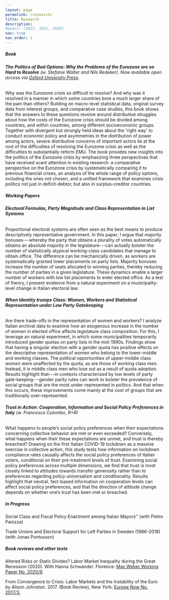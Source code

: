 ```yaml
---
layout: page
permalink: /research/
title: Research
description:
#years: [2022, 2021, 2020]
nav: true
nav_order: 3
---
```


##### **Book**

###### **The Politics of Bad Options: Why the Problems of the Eurozone are so Hard to Resolve** (w. Stefanie Walter and Nils Redeker). Now available open access via <a href="https://global.oup.com/academic/product/the-politics-of-bad-options-9780198857020?cc=ch&lang=en&">Oxford University Press</a>.

<div markdown="span" class="alert alert-info" role="alert">Why was the Eurozone crisis so difficult to resolve? And why was it resolved in a manner in which some countries bore a much larger share of the pain than others? Building on macro-level statistical data, original survey data from interest groups, and comparative case studies, this book shows that the answers to these questions revolve around distributive struggles about how the costs of the Eurozone crisis should be divided among countries, and within countries, among different socioeconomic groups. Together with divergent but strongly held ideas about the 'right way' to conduct economic policy and asymmetries in the distribution of power among actors, severe distributive concerns of important actors lie at the root of the difficulties of resolving the Eurozone crisis as well as the difficulties to substantially reform EMU. The book provides new insights into the politics of the Eurozone crisis by emphasizing three perspectives that have received scant attention in existing research: a comparative perspective on the Eurozone crisis by systematically comparing it to previous financial crises, an analysis of the whole range of policy options, including the ones not chosen, and a unified framework that examines crisis politics not just in deficit-debtor, but also in surplus-creditor countries.</div>



##### **Working Papers**

###### **Electoral Formulas, Party Magnitude and Class Representation in List Systems**
<div markdown="span" class="alert alert-info" role="alert">Proportional electoral systems are often seen as the best means to produce descriptively representative government. In this paper, I argue that majority bonuses---whereby the party that obtains a plurality of votes automatically obtains an absolute majority in the legislature---can actually bolster the number of statistically atypical working-class candidates that manage to obtain office. The difference can be mechanically driven, as workers are systematically granted lower placements on party lists. Majority bonuses increase the number of seats allocated to winning parties, thereby reducing the number of parties in a given legislature. These dynamics enable a larger number of workers with low list placements to enter elected office. As a test of theory, I present evidence from a natural experiment on a municipality-level change in Italian electoral law.</div>


###### **When Identity trumps Class: Women, Workers and Statistical Representation under Low Party Gatekeeping**

<div markdown="span" class="alert alert-info" role="alert">Are there trade-offs in the representation of women and workers? I analyze Italian archival data to examine how an exogenous increase in the number of women in elected office affects legislature class composition. For this, I leverage an natural experiment, in which some municipalities temporarily introduced gender quotas on party lists in the mid-1990s. Findings show that having a singular election with a gender quota has positive effects on the descriptive representation of women who belong to the lower-middle and working classes. The political opportunities of upper-middle class women were unaffected by the quota, as are those of working class men. Instead, it is middle class men who lose out as a result of quota adoption. Results highlight that---in contexts characterized by low levels of party gate-keeping---gender parity rules can work to bolster the prevalence of social groups that are the most under-represented in politics. And that when this occurs, these improvements come mainly at the cost of groups that are traditionally over-represented.</div>



###### **Trust in Action: Cooperation, Information and Social Policy Preferences in Italy** (w. Francesco Colombo, R+R)

<div markdown="span" class="alert alert-info" role="alert">What happens to people’s social policy preferences when their expectations concerning collective behavior are met or even exceeded? Conversely, what happens when their these expectations are unmet, and trust is thereby breached? Drawing on the first Italian COVID-19 lockdown as a massive exercise in collective action, this study tests how information on lockdown compliance rates causally affects the social policy preferences of Italian voters, conditional on their pre-treatment levels of trust. Examining social policy preferences across multiple dimensions, we find that trust is most closely linked to attitudes towards transfer generosity rather than to preferences regarding policy universalism and conditionality. Results highlight that neutral, fact-based information on cooperation levels can affect social policy preferences, and that the direction of attitude change depends on whether one’s trust has been met or breached. </div>

##### **In Progress**

Social Class and Fiscal Policy Enactment among Italian Mayors’' (with Pietro Panizza)

Trade Unions and Electoral Support for Left Parties in Sweden (1986-2018) (with Jonas Pontusson)


##### **Book reviews and other texts**

Altered Risks or Static Divides? Labor Market Inequality during the Great Recession (2020). With Hanna Schwander. Florence: <a href="https://cadmus.eui.eu/bitstream/handle/1814/67752/MWP_2020_09.pdf">Max Weber Working Paper No. 2020/9</a>.


From Convergence to Crisis: Labor Markets and the Instability of the Euro by Alison Johnston. 2017. (Book Review), New York: <a href="https://www.europenowjournal.org/2017/11/01/from-convergence-to-crisis-labor-markets-and-the-instability-of-the-euro/">Europe Now No. 2017/3.





<!-- _pages/publications.md -->

<!--

<div class="publications">

{%- for y in page.years %}
  <h2 class="year">{{y}}</h2>
  {% raw %}
  {% bibliography -f papers -q @*[year={{y}}]* %}
  {% endraw %}
{% endfor %}


</div>
-->
